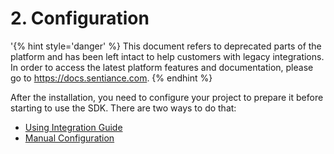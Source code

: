 # 2. Configuration

'{% hint style='danger' %} This document refers to deprecated parts of the platform and has been left intact to help customers with legacy integrations. In order to access the latest platform features and documentation, please go to https://docs.sentiance.com. {% endhint %}

After the installation, you need to configure your project to prepare it before starting to use the SDK. There are two ways to do that:

* [Using Integration Guide](integration-guide.md)
* [Manual Configuration](2.-manual-integration.md)

